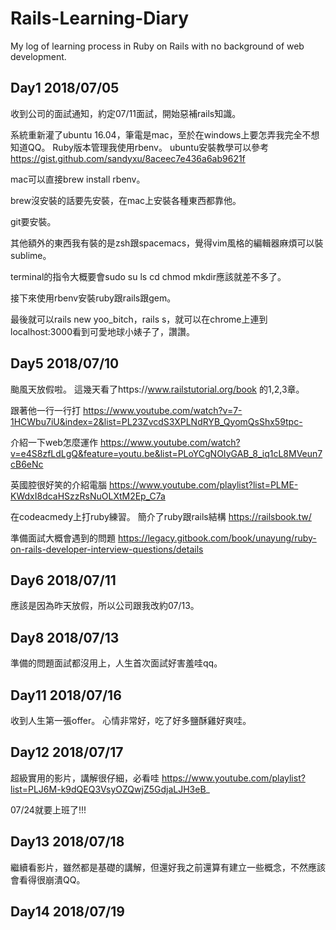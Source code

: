# Rails-Learning-Diary
My log of learning process in Ruby on Rails with no background of web development.
## Day1  2018/07/05
收到公司的面試通知，約定07/11面試，開始惡補rails知識。

系統重新灌了ubuntu 16.04，筆電是mac，至於在windows上要怎弄我完全不想知道QQ。
Ruby版本管理我使用rbenv。
ubuntu安裝教學可以參考 https://gist.github.com/sandyxu/8aceec7e436a6ab9621f

mac可以直接brew install rbenv。

brew沒安裝的話要先安裝，在mac上安裝各種東西都靠他。

git要安裝。

其他額外的東西我有裝的是zsh跟spacemacs，覺得vim風格的編輯器麻煩可以裝sublime。

terminal的指令大概要會sudo su ls cd chmod mkdir應該就差不多了。

接下來使用rbenv安裝ruby跟rails跟gem。

最後就可以rails new yoo_bitch，rails s，就可以在chrome上連到localhost:3000看到可愛地球小婊子了，讚讚。

## Day5  2018/07/10
颱風天放假啦。
這幾天看了https://www.railstutorial.org/book 的1,2,3章。

跟著他一行一行打 https://www.youtube.com/watch?v=7-1HCWbu7iU&index=2&list=PL23ZvcdS3XPLNdRYB_QyomQsShx59tpc-

介紹一下web怎麼運作 https://www.youtube.com/watch?v=e4S8zfLdLgQ&feature=youtu.be&list=PLoYCgNOIyGAB_8_iq1cL8MVeun7cB6eNc

英國腔很好笑的介紹電腦 https://www.youtube.com/playlist?list=PLME-KWdxI8dcaHSzzRsNuOLXtM2Ep_C7a

在codeacmedy上打ruby練習。
簡介了ruby跟rails結構 https://railsbook.tw/

準備面試大概會遇到的問題 https://legacy.gitbook.com/book/unayung/ruby-on-rails-developer-interview-questions/details

## Day6  2018/07/11
應該是因為昨天放假，所以公司跟我改約07/13。

## Day8  2018/07/13
準備的問題面試都沒用上，人生首次面試好害羞哇qq。

## Day11  2018/07/16
收到人生第一張offer。
心情非常好，吃了好多鹽酥雞好爽哇。

## Day12  2018/07/17
超級實用的影片，講解很仔細，必看哇 https://www.youtube.com/playlist?list=PLJ6M-k9dQEQ3VsyOZQwjZ5GdjaLJH3eB_

07/24就要上班了!!!

## Day13  2018/07/18
繼續看影片，雖然都是基礎的講解，但還好我之前還算有建立一些概念，不然應該會看得很崩潰QQ。

## Day14  2018/07/19

